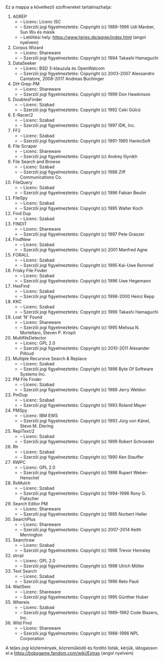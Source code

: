 ﻿Ez a mappa a következő szoftvereket tartalmazhatja:

1. AGREP
   - – Licenc: Licenc ISC
   - – Szerzői jogi figyelmeztetés: Copyright (c) 1989-1996 Udi Manber, Sun Wu és másik
   - – Letöltési hely: https://www.tgries.de/agrep/index.html (angol nyelvem)
2. Corpus Wizard
   - – Licenc: Shareware
   - – Szerzői jogi figyelmeztetés: Copyright (c) 1994 Takashi Hamaguchi
3. DataSeeker
   - – Licenc: BSD 3-klauzula és OpenWatcom
   - – Szerzői jogi figyelmeztetés: Copyright (c) 2003-2007 Alessandro Cantatore, 2008-2017 Andreas Buchinger
4. DH-Grep-PM
   - – Licenc: Shareware
   - – Szerzői jogi figyelmeztetés: Copyright (c) 1999 Don Hawkinson
5. DoublesFinder
   - – Licenc: Szabad
   - – Szerzői jogi figyelmeztetés: Copyright (c) 1992 Ceki Gülcü
6. E-Racer/2
   - – Licenc: Szabad
   - – Szerzői jogi figyelmeztetés: Copyright (c) 1997 IDK, Inc.
7. FF2
   - – Licenc: Szabad
   - – Szerzői jogi figyelmeztetés: Copyright (c) 1991-1995 HankoSoft
8. File Scraper
   - – Licenc: Shareware
   - – Szerzői jogi figyelmeztetés: Copyright (c) Andrey Iliynikh
9. File Search and Browse
   - – Licenc: Szabad
   - – Szerzői jogi figyelmeztetés: Copyright (c) 1988 Ziff Communications Co.
10. FileQuery
    - – Licenc: Szabad
    - – Szerzői jogi figyelmeztetés: Copyright (c) 1996 Fabian Beutin
11. FileSpy
    - – Licenc: Szabad
    - – Szerzői jogi figyelmeztetés: Copyright (c) 1995 Walter Koch
12. Find Dup
    - – Licenc: Szabad
13. FINDIT
    - – Licenc: Shareware
    - – Szerzői jogi figyelmeztetés: Copyright (c) 1997 Pete Graszer
14. FindNew
    - – Licenc: Szabad
    - – Szerzői jogi figyelmeztetés: Copyright (c) 2001 Manfred Agne
15. FORALL
    - – Licenc: Szabad
    - – Szerzői jogi figyelmeztetés: Copyright (c) 1995 Kai-Uwe Rommel
16. Frisky File Finder
    - – Licenc: Szabad
    - – Szerzői jogi figyelmeztetés: Copyright (c) 1996 Uwe Hegemann
17. HexFind
    - – Licenc: Szabad
    - – Szerzői jogi figyelmeztetés: Copyright (c) 1998-2000 Heinz Repp
18. KKC
    - – Licenc: Szabad
    - – Szerzői jogi figyelmeztetés: Copyright (c) 1999 Takashi Hamaguchi
19. Lost 'N' Found
    - – Licenc: Shareware
    - – Szerzői jogi figyelmeztetés: Copyright (c) 1995 Melissa N. Mortellaro, Steven P. Krispli
20. MultifileDetector
    - – Licenc: GPL 2.0
    - – Szerzői jogi figyelmeztetés: Copyright (c) 2010-2011 Alexander Pilloud
21. Multiple Recursive Search & Replace
    - – Licenc: Szabad
    - – Szerzői jogi figyelmeztetés: Copyright (c) 1998 Byte Of Software Systems Inc.
22. PM File Finder
    - – Licenc: Szabad
    - – Szerzői jogi figyelmeztetés: Copyright (c) 1989 Jerry Weldon
23. PmDup
    - – Licenc: Szabad
    - – Szerzői jogi figyelmeztetés: Copyright (c) 1993 Roland Mayer
24. PMSpy
    - – Licenc: IBM EWS
    - – Szerzői jogi figyelmeztetés: Copyright (c) 1993 Jürg von Känel, Steve M. Diering
25. ReplText/2
    - – Licenc: Szabad
    - – Szerzői jogi figyelmeztetés: Copyright (c) 1999 Robert Schroeder
26. Rh
    - – Licenc: Szabad
    - – Szerzői jogi figyelmeztetés: Copyright (c) 1990 Ken Stauffer
27. RWPC
    - – Licenc: GPL 2.0
    - – Szerzői jogi figyelmeztetés: Copyright (c) 1998 Rupert Weber-Henschel
28. RxMulch
    - – Licenc: Szabad
    - – Szerzői jogi figyelmeztetés: Copyright (c) 1994-1996 Rony G. Flatscher
29. Search Editor PM
    - – Licenc: Shareware
    - – Szerzői jogi figyelmeztetés: Copyright (c) 1995 Norbert Heller
30. SearchPlus
    - – Licenc: Shareware
    - – Szerzői jogi figyelmeztetés: Copyright (c) 2007-2014 Keith Merrington
31. Searchraw
    - – Licenc: Szabad
    - – Szerzői jogi figyelmeztetés: Copyright (c) 1998 Trevor Hemsley
32. strrpl
    - – Licenc: GPL 2.0
    - – Szerzői jogi figyelmeztetés: Copyright (c) 1998 Ulrich Möller
33. Text Search
    - – Licenc: Szabad
    - – Szerzői jogi figyelmeztetés: Copyright (c) 1996 Reto Pauli
34. WaitSem
    - – Licenc: Shareware
    - – Szerzői jogi figyelmeztetés: Copyright (c) 1995 Günther Huber
35. Whereis
    - – Licenc: Szabad
    - – Szerzői jogi figyelmeztetés: Copyright (c) 1989-1992 Code Blazers, Inc.
36. Wild Find
    - – Licenc: Shareware
    - – Szerzői jogi figyelmeztetés: Copyright (c) 1988-1996 NPL Corporation

A teljes jogi közlemények, közreműködő és fordító listák, kérjük, látogasson el a https://bobsgame.fandom.com/wiki/Extras (angol nyelvem)

